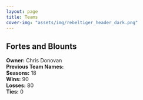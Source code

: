 ```yaml
---
layout: page
title: Teams
cover-img: "assets/img/rebeltiger_header_dark.png"
---
```


## Fortes and Blounts

**Owner:** Chris Donovan  
**Previous Team Names:**  
**Seasons:** 18  
**Wins:** 90  
**Losses:** 80  
**Ties:** 0
